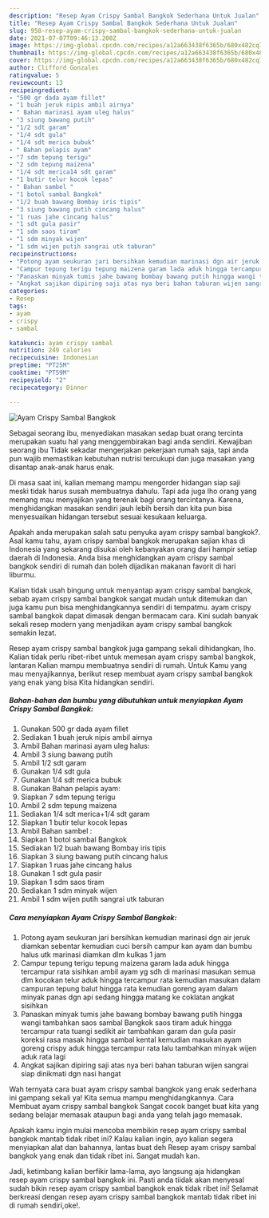 ```yaml
---
description: "Resep Ayam Crispy Sambal Bangkok Sederhana Untuk Jualan"
title: "Resep Ayam Crispy Sambal Bangkok Sederhana Untuk Jualan"
slug: 958-resep-ayam-crispy-sambal-bangkok-sederhana-untuk-jualan
date: 2021-07-07T09:46:13.200Z
image: https://img-global.cpcdn.com/recipes/a12a663438f6365b/680x482cq70/ayam-crispy-sambal-bangkok-foto-resep-utama.jpg
thumbnail: https://img-global.cpcdn.com/recipes/a12a663438f6365b/680x482cq70/ayam-crispy-sambal-bangkok-foto-resep-utama.jpg
cover: https://img-global.cpcdn.com/recipes/a12a663438f6365b/680x482cq70/ayam-crispy-sambal-bangkok-foto-resep-utama.jpg
author: Clifford Gonzales
ratingvalue: 5
reviewcount: 13
recipeingredient:
- "500 gr dada ayam fillet"
- "1 buah jeruk nipis ambil airnya"
- " Bahan marinasi ayam uleg halus"
- "3 siung bawang putih"
- "1/2 sdt garam"
- "1/4 sdt gula"
- "1/4 sdt merica bubuk"
- " Bahan pelapis ayam"
- "7 sdm tepung terigu"
- "2 sdm tepung maizena"
- "1/4 sdt merica14 sdt garam"
- "1 butir telur kocok lepas"
- " Bahan sambel "
- "1 botol sambal Bangkok"
- "1/2 buah bawang Bombay iris tipis"
- "3 siung bawang putih cincang halus"
- "1 ruas jahe cincang halus"
- "1 sdt gula pasir"
- "1 sdm saos tiram"
- "1 sdm minyak wijen"
- "1 sdm wijen putih sangrai utk taburan"
recipeinstructions:
- "Potong ayam seukuran jari bersihkan kemudian marinasi dgn air jeruk diamkan sebentar kemudian cuci bersih campur kan ayam dan bumbu halus utk marinasi diamkan dlm kulkas 1 jam"
- "Campur tepung terigu tepung maizena garam lada aduk hingga tercampur rata sisihkan ambil ayam yg sdh di marinasi masukan semua dlm kocokan telur aduk hingga tercampur rata kemudian masukan dalam campuran tepung balut hingga rata kemudian goreng ayam dalam minyak panas dgn api sedang hingga matang ke coklatan angkat sisihkan"
- "Panaskan minyak tumis jahe bawang bombay bawang putih hingga wangi tambahkan saos sambal Bangkok saos tiram aduk hingga tercampur rata tuangi sedikit air tambahkan garam dan gula pasir koreksi rasa masak hingga sambal kental kemudian masukan ayam goreng crispy aduk hingga tercampur rata lalu tambahkan minyak wijen aduk rata lagi"
- "Angkat sajikan dipiring saji atas nya beri bahan taburan wijen sangrai siap dinikmati dgn nasi hangat"
categories:
- Resep
tags:
- ayam
- crispy
- sambal

katakunci: ayam crispy sambal 
nutrition: 249 calories
recipecuisine: Indonesian
preptime: "PT25M"
cooktime: "PT59M"
recipeyield: "2"
recipecategory: Dinner

---
```



![Ayam Crispy Sambal Bangkok](https://img-global.cpcdn.com/recipes/a12a663438f6365b/680x482cq70/ayam-crispy-sambal-bangkok-foto-resep-utama.jpg)

Sebagai seorang ibu, menyediakan masakan sedap buat orang tercinta merupakan suatu hal yang menggembirakan bagi anda sendiri. Kewajiban seorang ibu Tidak sekadar mengerjakan pekerjaan rumah saja, tapi anda pun wajib memastikan kebutuhan nutrisi tercukupi dan juga masakan yang disantap anak-anak harus enak.

Di masa  saat ini, kalian memang mampu mengorder hidangan siap saji meski tidak harus susah membuatnya dahulu. Tapi ada juga lho orang yang memang mau menyajikan yang terenak bagi orang tercintanya. Karena, menghidangkan masakan sendiri jauh lebih bersih dan kita pun bisa menyesuaikan hidangan tersebut sesuai kesukaan keluarga. 



Apakah anda merupakan salah satu penyuka ayam crispy sambal bangkok?. Asal kamu tahu, ayam crispy sambal bangkok merupakan sajian khas di Indonesia yang sekarang disukai oleh kebanyakan orang dari hampir setiap daerah di Indonesia. Anda bisa menghidangkan ayam crispy sambal bangkok sendiri di rumah dan boleh dijadikan makanan favorit di hari liburmu.

Kalian tidak usah bingung untuk menyantap ayam crispy sambal bangkok, sebab ayam crispy sambal bangkok sangat mudah untuk ditemukan dan juga kamu pun bisa menghidangkannya sendiri di tempatmu. ayam crispy sambal bangkok dapat dimasak dengan bermacam cara. Kini sudah banyak sekali resep modern yang menjadikan ayam crispy sambal bangkok semakin lezat.

Resep ayam crispy sambal bangkok juga gampang sekali dihidangkan, lho. Kalian tidak perlu ribet-ribet untuk memesan ayam crispy sambal bangkok, lantaran Kalian mampu membuatnya sendiri di rumah. Untuk Kamu yang mau menyajikannya, berikut resep membuat ayam crispy sambal bangkok yang enak yang bisa Kita hidangkan sendiri.

<!--inarticleads1-->

##### Bahan-bahan dan bumbu yang dibutuhkan untuk menyiapkan Ayam Crispy Sambal Bangkok:

1. Gunakan 500 gr dada ayam fillet
1. Sediakan 1 buah jeruk nipis ambil airnya
1. Ambil  Bahan marinasi ayam uleg halus:
1. Ambil 3 siung bawang putih
1. Ambil 1/2 sdt garam
1. Gunakan 1/4 sdt gula
1. Gunakan 1/4 sdt merica bubuk
1. Gunakan  Bahan pelapis ayam:
1. Siapkan 7 sdm tepung terigu
1. Ambil 2 sdm tepung maizena
1. Sediakan 1/4 sdt merica+1/4 sdt garam
1. Siapkan 1 butir telur kocok lepas
1. Ambil  Bahan sambel :
1. Siapkan 1 botol sambal Bangkok
1. Sediakan 1/2 buah bawang Bombay iris tipis
1. Siapkan 3 siung bawang putih cincang halus
1. Siapkan 1 ruas jahe cincang halus
1. Gunakan 1 sdt gula pasir
1. Siapkan 1 sdm saos tiram
1. Sediakan 1 sdm minyak wijen
1. Ambil 1 sdm wijen putih sangrai utk taburan




<!--inarticleads2-->

##### Cara menyiapkan Ayam Crispy Sambal Bangkok:

1. Potong ayam seukuran jari bersihkan kemudian marinasi dgn air jeruk diamkan sebentar kemudian cuci bersih campur kan ayam dan bumbu halus utk marinasi diamkan dlm kulkas 1 jam
1. Campur tepung terigu tepung maizena garam lada aduk hingga tercampur rata sisihkan ambil ayam yg sdh di marinasi masukan semua dlm kocokan telur aduk hingga tercampur rata kemudian masukan dalam campuran tepung balut hingga rata kemudian goreng ayam dalam minyak panas dgn api sedang hingga matang ke coklatan angkat sisihkan
1. Panaskan minyak tumis jahe bawang bombay bawang putih hingga wangi tambahkan saos sambal Bangkok saos tiram aduk hingga tercampur rata tuangi sedikit air tambahkan garam dan gula pasir koreksi rasa masak hingga sambal kental kemudian masukan ayam goreng crispy aduk hingga tercampur rata lalu tambahkan minyak wijen aduk rata lagi
1. Angkat sajikan dipiring saji atas nya beri bahan taburan wijen sangrai siap dinikmati dgn nasi hangat




Wah ternyata cara buat ayam crispy sambal bangkok yang enak sederhana ini gampang sekali ya! Kita semua mampu menghidangkannya. Cara Membuat ayam crispy sambal bangkok Sangat cocok banget buat kita yang sedang belajar memasak ataupun bagi anda yang telah jago memasak.

Apakah kamu ingin mulai mencoba membikin resep ayam crispy sambal bangkok mantab tidak ribet ini? Kalau kalian ingin, ayo kalian segera menyiapkan alat dan bahannya, lantas buat deh Resep ayam crispy sambal bangkok yang enak dan tidak ribet ini. Sangat mudah kan. 

Jadi, ketimbang kalian berfikir lama-lama, ayo langsung aja hidangkan resep ayam crispy sambal bangkok ini. Pasti anda tiidak akan menyesal sudah bikin resep ayam crispy sambal bangkok enak tidak ribet ini! Selamat berkreasi dengan resep ayam crispy sambal bangkok mantab tidak ribet ini di rumah sendiri,oke!.

